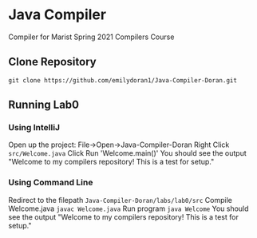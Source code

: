 # Java Compiler
Compiler for Marist Spring 2021 Compilers Course

## Clone Repository
`git clone https://github.com/emilydoran1/Java-Compiler-Doran.git` 

## Running Lab0 
### Using IntelliJ
Open up the project: File->Open->Java-Compiler-Doran
Right Click `src/Welcome.java`
Click Run 'Welcome.main()'
You should see the output "Welcome to my compilers repository! This is a test for setup."
### Using Command Line
Redirect to the filepath `Java-Compiler-Doran/labs/lab0/src`
Compile Welcome.java `javac Welcome.java`
Run program `java Welcome`
You should see the output "Welcome to my compilers repository! This is a test for setup."
